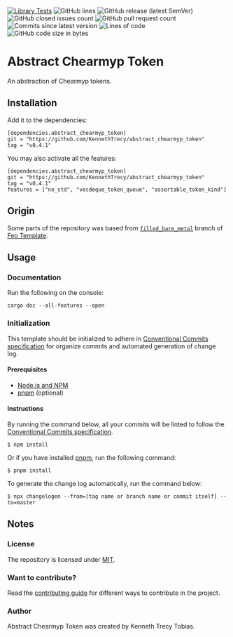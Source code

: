 [![Library Tests](https://img.shields.io/github/actions/workflow/status/KennethTrecy/abstract_chearmyp_token/library.yml?style=for-the-badge)](https://github.com/KennethTrecy/abstract_chearmyp_token/actions/workflows/library.yml)
![GitHub lines](https://img.shields.io/github/license/KennethTrecy/abstract_chearmyp_token?style=for-the-badge)
![GitHub release (latest SemVer)](https://img.shields.io/github/v/release/KennethTrecy/abstract_chearmyp_token?style=for-the-badge&display_name=tag&sort=semver)
![GitHub closed issues count](https://img.shields.io/github/issues-closed/KennethTrecy/abstract_chearmyp_token?style=for-the-badge)
![GitHub pull request count](https://img.shields.io/github/issues-pr-closed/KennethTrecy/abstract_chearmyp_token?style=for-the-badge)
![Commits since latest version](https://img.shields.io/github/commits-since/KennethTrecy/abstract_chearmyp_token/latest?style=for-the-badge)
![Lines of code](https://img.shields.io/tokei/lines/github/KennethTrecy/abstract_chearmyp_token?style=for-the-badge)
![GitHub code size in bytes](https://img.shields.io/github/repo-size/KennethTrecy/abstract_chearmyp_token?style=for-the-badge)

# Abstract Chearmyp Token
An abstraction of Chearmyp tokens.

## Installation
Add it to the dependencies:
```
[dependencies.abstract_chearmyp_token]
git = "https://github.com/KennethTrecy/abstract_chearmyp_token"
tag = "v0.4.1"
```

You may also activate all the features:
```
[dependencies.abstract_chearmyp_token]
git = "https://github.com/KennethTrecy/abstract_chearmyp_token"
tag = "v0.4.1"
features = ["no_std", "vecdeque_token_queue", "assertable_token_kind"]
```

## Origin
Some parts of the repository was based from [`filled_bare_metal`] branch of [Feo Template].

## Usage

### Documentation
Run the following on the console:
```
cargo doc --all-features --open
```

### Initialization
This template should be initialized to adhere in [Conventional Commits specification] for organize
commits and automated generation of change log.

#### Prerequisites
- [Node.js and NPM]
- [pnpm] (optional)

#### Instructions
By running the command below, all your commits will be linted to follow the [Conventional Commits
specification].
```
$ npm install
```

Or if you have installed [pnpm], run the following command:
```
$ pnpm install
```

To generate the change log automatically, run the command below:
```
$ npx changelogen --from=[tag name or branch name or commit itself] --to=master
```

## Notes

### License
The repository is licensed under [MIT].

### Want to contribute?
Read the [contributing guide] for different ways to contribute in the project.

### Author
Abstract Chearmyp Token was created by Kenneth Trecy Tobias.

[`filled_bare_metal`]: https://github.com/KennethTrecy/feo_template/tree/filled_bare_metal
[Feo Template]: https://github.com/KennethTrecy/feo_template
[MIT]: https://github.com/KennethTrecy/feo_template/blob/master/LICENSE
[Node.js and NPM]: https://nodejs.org/en/
[pnpm]: https://pnpm.io/installation
[Conventional Commits specification]: https://www.conventionalcommits.org/en/v1.0.0/
[contributing guide]: ./CONTRIBUTING.md
